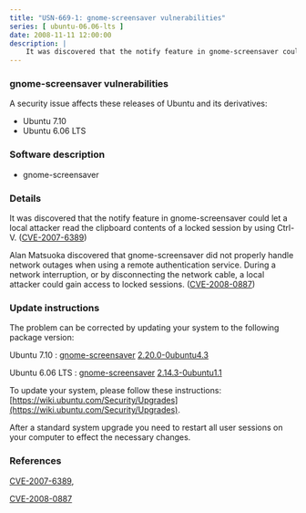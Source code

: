 ```yaml
---
title: "USN-669-1: gnome-screensaver vulnerabilities"
series: [ ubuntu-06.06-lts ]
date: 2008-11-11 12:00:00
description: |
    It was discovered that the notify feature in gnome-screensaver could let a local attacker read the clipboard contents of a locked session by using Ctrl-V. ([CVE-2007-6389](http://people.ubuntu.com/~ubuntu-security/cve/CVE-2007-6389))
--- 
```

 
### gnome-screensaver vulnerabilities

A security issue affects these releases of Ubuntu and its derivatives:

* Ubuntu 7.10
* Ubuntu 6.06 LTS

### Software description

* gnome-screensaver 

### Details

It was discovered that the notify feature in gnome-screensaver could let a local attacker read the clipboard contents of a locked session by using Ctrl-V. ([CVE-2007-6389](http://people.ubuntu.com/~ubuntu-security/cve/CVE-2007-6389))

Alan Matsuoka discovered that gnome-screensaver did not properly handle network outages when using a remote authentication service. During a network interruption, or by disconnecting the network cable, a local attacker could gain access to locked sessions. ([CVE-2008-0887](http://people.ubuntu.com/~ubuntu-security/cve/CVE-2008-0887)) 

### Update instructions

The problem can be corrected by updating your system to the following package version:

Ubuntu 7.10
 : [gnome-screensaver](https://launchpad.net/ubuntu/+source/gnome-screensaver) <span> [2.20.0-0ubuntu4.3](https://launchpad.net/ubuntu/+source/gnome-screensaver/2.20.0-0ubuntu4.3) </span> 

Ubuntu 6.06 LTS
 : [gnome-screensaver](https://launchpad.net/ubuntu/+source/gnome-screensaver) <span> [2.14.3-0ubuntu1.1](https://launchpad.net/ubuntu/+source/gnome-screensaver/2.14.3-0ubuntu1.1) </span> 

To update your system, please follow these instructions: [https://wiki.ubuntu.com/Security/Upgrades](https://wiki.ubuntu.com/Security/Upgrades).

After a standard system upgrade you need to restart all user sessions on your computer to effect the necessary changes. 

### References

 [CVE-2007-6389](http://people.ubuntu.com/~ubuntu-security/cve/CVE-2007-6389), 

 [CVE-2008-0887](http://people.ubuntu.com/~ubuntu-security/cve/CVE-2008-0887)
 
